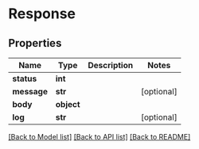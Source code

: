 # Response

## Properties
Name | Type | Description | Notes
------------ | ------------- | ------------- | -------------
**status** | **int** |  | 
**message** | **str** |  | [optional] 
**body** | **object** |  | 
**log** | **str** |  | [optional] 

[[Back to Model list]](../README.md#documentation-for-models) [[Back to API list]](../README.md#documentation-for-api-endpoints) [[Back to README]](../README.md)


